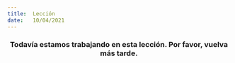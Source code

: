 ```yaml
---
title:  Lección
date:   10/04/2021
---
```


### <center>Todavía estamos trabajando en esta lección. Por favor, vuelva más tarde.</center>